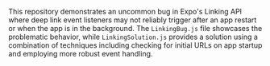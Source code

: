 This repository demonstrates an uncommon bug in Expo's Linking API where deep link event listeners may not reliably trigger after an app restart or when the app is in the background. The `LinkingBug.js` file showcases the problematic behavior, while `LinkingSolution.js` provides a solution using a combination of techniques including checking for initial URLs on app startup and employing more robust event handling.